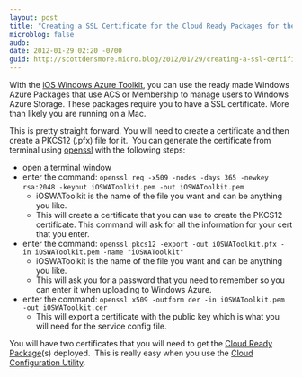 ```yaml
---
layout: post
title: "Creating a SSL Certificate for the Cloud Ready Packages for the iOS Windows Azure Toolkit"
microblog: false
audo:
date: 2012-01-29 02:20 -0700
guid: http://scottdensmore.micro.blog/2012/01/29/creating-a-ssl-certificate-for-the-cloud-ready-packages-for-the-ios-windows-azure-toolkit.html
---
```


With the [iOS Windows Azure Toolkit](https://github.com/microsoft-dpe/wa-toolkit-ios), you can use the ready made Windows Azure Packages that use ACS or Membership to manage users to Windows Azure Storage. These packages require you to have a SSL certificate. More than likely you are running on a Mac.

This is pretty straight forward. You will need to create a certificate and then create a PKCS12 (.pfx) file for it.  You can generate the certificate from terminal using [openssl](http://www.openssl.org/docs/apps/req.html) with the following steps:

* open a terminal window
* enter the command: `openssl req -x509 -nodes -days 365 -newkey rsa:2048 -keyout iOSWAToolkit.pem -out iOSWAToolkit.pem`  
  * iOSWAToolkit is the name of the file you want and can be anything you like.
  * This will create a certificate that you can use to create the PKCS12 certificate. This command will ask for all the information for your cert that you enter.
* enter the command: `openssl pkcs12 -export -out iOSWAToolkit.pfx -in iOSWAToolkit.pem -name "iOSWAToolkit"`
  * iOSWAToolkit is the name of the file you want and can be anything you like.
  * This will ask you for a password that you need to remember so you can enter it when uploading to Windows Azure.
* enter the command: `openssl x509 -outform der -in iOSWAToolkit.pem -out iOSWAToolkit.cer`
  * This will export a certificate with the public key which is what you will need for the service config file.

You will have two certificates that you will need to get the [Cloud Ready Package](https://github.com/microsoft-dpe/wa-toolkit-cloudreadypackages)(s) deployed.  This is really easy when you use the [Cloud Configuration Utility](https://github.com/microsoft-dpe/wa-toolkit-ios-configutility).